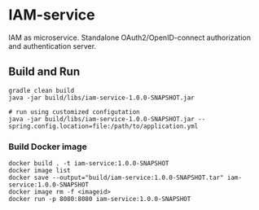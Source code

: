 # IAM-service
IAM as microservice. Standalone OAuth2/OpenID-connect authorization and authentication server. 

## Build and Run
```
gradle clean build
java -jar build/libs/iam-service-1.0.0-SNAPSHOT.jar

# run using customized configutation
java -jar build/libs/iam-service-1.0.0-SNAPSHOT.jar --spring.config.location=file:/path/to/application.yml
```

### Build Docker image 
```
docker build . -t iam-service:1.0.0-SNAPSHOT
docker image list
docker save --output="build/iam-service:1.0.0-SNAPSHOT.tar" iam-service:1.0.0-SNAPSHOT
docker image rm -f <imageid>
docker run -p 8080:8080 iam-service:1.0.0-SNAPSHOT
```